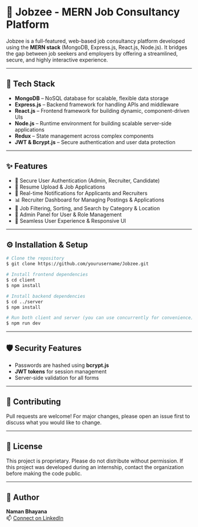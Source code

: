 # 💼 Jobzee - MERN Job Consultancy Platform

Jobzee is a full-featured, web-based job consultancy platform developed using the **MERN stack** (MongoDB, Express.js, React.js, Node.js). It bridges the gap between job seekers and employers by offering a streamlined, secure, and highly interactive experience.

---

## 🚀 Tech Stack

- **MongoDB** – NoSQL database for scalable, flexible data storage
- **Express.js** – Backend framework for handling APIs and middleware
- **React.js** – Frontend framework for building dynamic, component-driven UIs
- **Node.js** – Runtime environment for building scalable server-side applications
- **Redux** – State management across complex components
- **JWT & Bcrypt.js** – Secure authentication and user data protection

---

## ✨ Features

- 🔐 Secure User Authentication (Admin, Recruiter, Candidate)
- 📝 Resume Upload & Job Applications
- 📩 Real-time Notifications for Applicants and Recruiters
- 📊 Recruiter Dashboard for Managing Postings & Applications
- 🔎 Job Filtering, Sorting, and Search by Category & Location
- 📂 Admin Panel for User & Role Management
- 💬 Seamless User Experience & Responsive UI

---


## ⚙️ Installation & Setup

```bash
# Clone the repository
$ git clone https://github.com/yourusername/Jobzee.git

# Install frontend dependencies
$ cd client
$ npm install

# Install backend dependencies
$ cd ../server
$ npm install

# Run both client and server (you can use concurrently for convenience)
$ npm run dev
```

---

## 🛡️ Security Features
- Passwords are hashed using **bcrypt.js**
- **JWT tokens** for session management
- Server-side validation for all forms

---

## 🤝 Contributing
Pull requests are welcome! For major changes, please open an issue first to discuss what you would like to change.

---

## 📜 License
This project is proprietary. Please do not distribute without permission. If this project was developed during an internship, contact the organization before making the code public.

---

## 👤 Author
**Naman Bhayana**  
📫 [Connect on LinkedIn](https://www.linkedin.com/in/namanbhayana007)  

